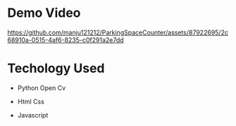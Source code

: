# Demo Video

https://github.com/manju121212/ParkingSpaceCounter/assets/87922695/2c68910a-0515-4af6-8235-c0f291a2e7dd

# Techology Used
* Python Open Cv
 
* Html Css
  
* Javascript



